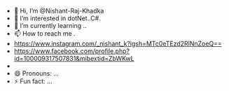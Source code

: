 - 👋 Hi, I’m @Nishant-Raj-Khadka
- 👀 I’m interested in dotNet..C#.
- 🌱 I’m currently learning ..
- 📫 How to reach me .
- https://www.instagram.com/_nishant_k?igsh=MTc0eTEzd2RlNnZoeQ==
- https://www.facebook.com/profile.php?id=100009317507831&mibextid=ZbWKwL
- 
- 😄 Pronouns: ...
- ⚡ Fun fact: ...

<!---
Nishant-Raj-Khadka/Nishant-Raj-Khadka is a ✨ special ✨ repository because its `README.md` (this file) appears on your GitHub profile.
You can click the Preview link to take a look at your changes.
--->
